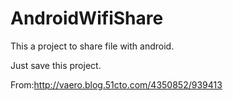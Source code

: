 AndroidWifiShare
================

This a project to share file with android.

Just save this project.

From:http://vaero.blog.51cto.com/4350852/939413
